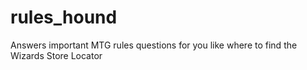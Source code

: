 # rules_hound
Answers important MTG rules questions for you like where to find the Wizards Store Locator
